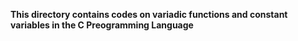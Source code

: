**This directory contains codes on variadic functions and constant variables in the C Preogramming Language**